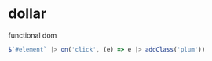 # dollar

functional dom

``` javascript
$`#element` |> on('click', (e) => e |> addClass('plum'))
```
